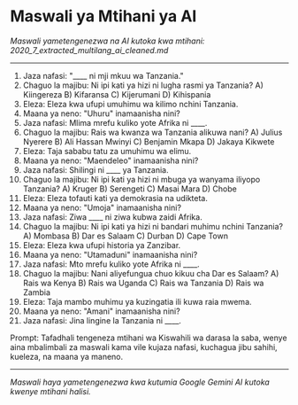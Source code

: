 # Maswali ya Mtihani ya AI
*Maswali yametengenezwa na AI kutoka kwa mtihani: 2020_7_extracted_multilang_ai_cleaned.md*

---

1.  Jaza nafasi: "____ ni mji mkuu wa Tanzania."
2.  Chaguo la majibu: Ni ipi kati ya hizi ni lugha rasmi ya Tanzania?
    A) Kiingereza
    B) Kifaransa
    C) Kijerumani
    D) Kihispania
3.  Eleza: Eleza kwa ufupi umuhimu wa kilimo nchini Tanzania.
4.  Maana ya neno: "Uhuru" inamaanisha nini?
5.  Jaza nafasi: Mlima mrefu kuliko yote Afrika ni ____.
6.  Chaguo la majibu: Rais wa kwanza wa Tanzania alikuwa nani?
    A) Julius Nyerere
    B) Ali Hassan Mwinyi
    C) Benjamin Mkapa
    D) Jakaya Kikwete
7.  Eleza: Taja sababu tatu za umuhimu wa elimu.
8.  Maana ya neno: "Maendeleo" inamaanisha nini?
9.  Jaza nafasi: Shilingi ni ____ ya Tanzania.
10. Chaguo la majibu: Ni ipi kati ya hizi ni mbuga ya wanyama iliyopo Tanzania?
    A) Kruger
    B) Serengeti
    C) Masai Mara
    D) Chobe
11. Eleza: Eleza tofauti kati ya demokrasia na udikteta.
12. Maana ya neno: "Umoja" inamaanisha nini?
13. Jaza nafasi: Ziwa ____ ni ziwa kubwa zaidi Afrika.
14. Chaguo la majibu: Ni ipi kati ya hizi ni bandari muhimu nchini Tanzania?
    A) Mombasa
    B) Dar es Salaam
    C) Durban
    D) Cape Town
15. Eleza: Eleza kwa ufupi historia ya Zanzibar.
16. Maana ya neno: "Utamaduni" inamaanisha nini?
17. Jaza nafasi: Mto mrefu kuliko yote Afrika ni ____.
18. Chaguo la majibu: Nani aliyefungua chuo kikuu cha Dar es Salaam?
    A) Rais wa Kenya
    B) Rais wa Uganda
    C) Rais wa Tanzania
    D) Rais wa Zambia
19. Eleza: Taja mambo muhimu ya kuzingatia ili kuwa raia mwema.
20. Maana ya neno: "Amani" inamaanisha nini?
21. Jaza nafasi: Jina lingine la Tanzania ni ____.

Prompt: Tafadhali tengeneza mtihani wa Kiswahili wa darasa la saba, wenye aina mbalimbali za maswali kama vile kujaza nafasi, kuchagua jibu sahihi, kueleza, na maana ya maneno.

---
*Maswali haya yametengenezwa kwa kutumia Google Gemini AI kutoka kwenye mtihani halisi.*
